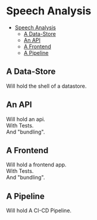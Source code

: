 # Speech Analysis

- [Speech Analysis](#speech-analysis)
  - [A Data-Store](#a-data-store)
  - [An API](#an-api)
  - [A Frontend](#a-frontend)
  - [A Pipeline](#a-pipeline)


## A Data-Store
Will hold the shell of a datastore.

## An API
Will hold an api.  
With Tests.  
And "bundling".  

## A Frontend
Will hold a frontend app.  
With Tests.  
And "bundling".  

## A Pipeline
Will hold A CI-CD Pipeline.